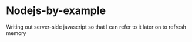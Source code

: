 # Nodejs-by-example

Writing out server-side javascript so that I can refer to it later on to refresh memory
